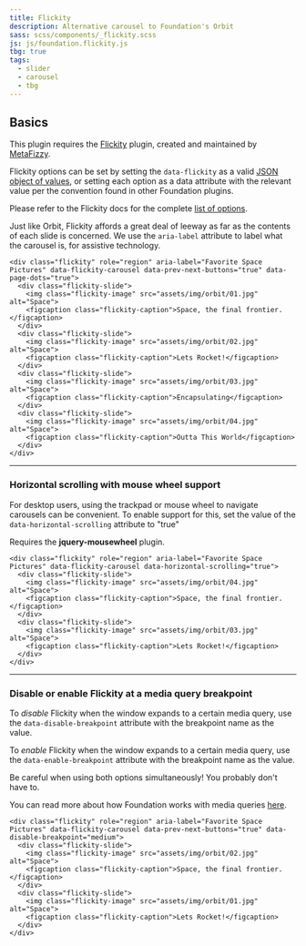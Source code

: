 ```yaml
---
title: Flickity
description: Alternative carousel to Foundation's Orbit
sass: scss/components/_flickity.scss
js: js/foundation.flickity.js
tbg: true
tags:
  - slider
  - carousel
  - tbg
---
```


## Basics

This plugin requires the [Flickity](http://flickity.metafizzy.co) plugin, created and maintained by [MetaFizzy](http://metafizzy.co).

Flickity options can be set by setting the `data-flickity` as a valid [JSON object of values](http://flickity.metafizzy.co/#initialize-with-html), or setting each option as a data attribute with the relevant value per the convention found in other Foundation plugins.

Please refer to the Flickity docs for the complete [list of options](http://flickity.metafizzy.co/options.html).

Just like Orbit, Flickity affords a great deal of leeway as far as the contents of each slide is concerned. We use the `aria-label` attribute to label what the carousel is, for assistive technology.

```html_example
<div class="flickity" role="region" aria-label="Favorite Space Pictures" data-flickity-carousel data-prev-next-buttons="true" data-page-dots="true">
  <div class="flickity-slide">
    <img class="flickity-image" src="assets/img/orbit/01.jpg" alt="Space">
    <figcaption class="flickity-caption">Space, the final frontier.</figcaption>
  </div>
  <div class="flickity-slide">
    <img class="flickity-image" src="assets/img/orbit/02.jpg" alt="Space">
    <figcaption class="flickity-caption">Lets Rocket!</figcaption>
  </div>
  <div class="flickity-slide">
    <img class="flickity-image" src="assets/img/orbit/03.jpg" alt="Space">
    <figcaption class="flickity-caption">Encapsulating</figcaption>
  </div>
  <div class="flickity-slide">
    <img class="flickity-image" src="assets/img/orbit/04.jpg" alt="Space">
    <figcaption class="flickity-caption">Outta This World</figcaption>
  </div>
</div>
```

---

### Horizontal scrolling with mouse wheel support

For desktop users, using the trackpad or mouse wheel to navigate carousels can be convenient. To enable support for this, set the value of the `data-horizontal-scrolling` attribute to "true"

Requires the **jquery-mousewheel** plugin.

```html_example
<div class="flickity" role="region" aria-label="Favorite Space Pictures" data-flickity-carousel data-horizontal-scrolling="true">
  <div class="flickity-slide">
    <img class="flickity-image" src="assets/img/orbit/04.jpg" alt="Space">
    <figcaption class="flickity-caption">Space, the final frontier.</figcaption>
  </div>
  <div class="flickity-slide">
    <img class="flickity-image" src="assets/img/orbit/03.jpg" alt="Space">
    <figcaption class="flickity-caption">Lets Rocket!</figcaption>
  </div>
</div>
```

---

### Disable or enable Flickity at a media query breakpoint

To _disable_ Flickity when the window expands to a certain media query, use the `data-disable-breakpoint` attribute with the breakpoint name as the value.

To _enable_ Flickity when the window expands to a certain media query, use the `data-enable-breakpoint` attribute with the breakpoint name as the value.

Be careful when using both options simultaneously! You probably don't have to.

You can read more about how Foundation works with media queries [here](/media-queries.html).

```html_example
<div class="flickity" role="region" aria-label="Favorite Space Pictures" data-flickity-carousel data-prev-next-buttons="true" data-disable-breakpoint="medium">
  <div class="flickity-slide">
    <img class="flickity-image" src="assets/img/orbit/02.jpg" alt="Space">
    <figcaption class="flickity-caption">Space, the final frontier.</figcaption>
  </div>
  <div class="flickity-slide">
    <img class="flickity-image" src="assets/img/orbit/01.jpg" alt="Space">
    <figcaption class="flickity-caption">Lets Rocket!</figcaption>
  </div>
</div>
```
